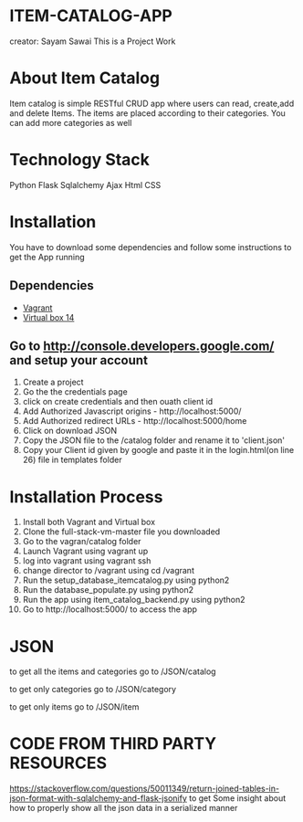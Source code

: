 # ITEM-CATALOG-APP
creator: Sayam Sawai
This is a Project Work

# About Item Catalog
Item catalog is simple RESTful CRUD app where users can read, create,add and delete Items. The items are placed according to their categories. You can add more categories as well

# Technology Stack
Python
Flask
Sqlalchemy
Ajax
Html
CSS

# Installation 
You have to download some dependencies and follow some instructions to get the App running

## Dependencies
- [Vagrant]("https://www.vagrantup.com/")
- [Virtual box 14]("https://www.virtualbox.org/wiki/Downloads")

## Go to http://console.developers.google.com/ and setup your account
1. Create a project
2. Go the the credentials page
3. click on create credentials and then ouath client id
4. Add Authorized Javascript origins - http://localhost:5000/
5. Add Authorized redirect URLs - http://localhost:5000/home
6. Click on download JSON 
7. Copy the JSON file to the /catalog folder and rename it to 'client.json'
8. Copy your Client id given by google and paste it in the login.html(on line 26) file in templates folder

# Installation Process
1. Install both Vagrant and Virtual box
2. Clone the full-stack-vm-master file you downloaded 
3. Go to the vagran/catalog folder
4. Launch Vagrant using vagrant up
5. log into vagrant using vagrant ssh
6. change director to /vagrant using cd /vagrant
7. Run the setup_database_itemcatalog.py using python2
8. Run the database_populate.py using python2
9. Run the app using item_catalog_backend.py using python2
10. Go to http://localhost:5000/ to access the app

# JSON
to get all the items and categories
go to /JSON/catalog

to get only categories
go to /JSON/category

to get only items
go to /JSON/item

# CODE FROM THIRD PARTY RESOURCES
https://stackoverflow.com/questions/50011349/return-joined-tables-in-json-format-with-sqlalchemy-and-flask-jsonify
to get Some insight about how to properly show all the json data in a serialized manner

 
